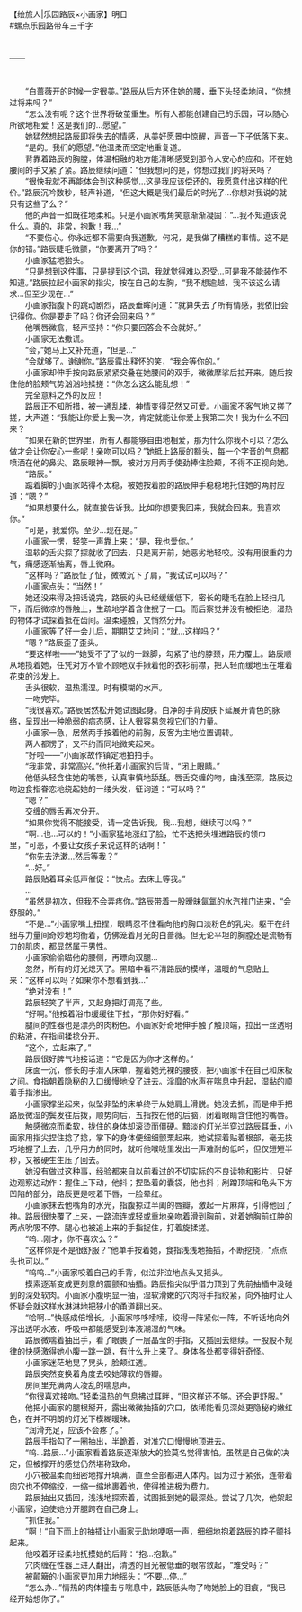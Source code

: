 【绘旅人|乐园路辰×小画家】明日
  <br>#螺点乐园路带车三千字
  <br>　　
  <br>　　
  <br>——
  <br>　　
  <br>　　
  <br>　　“白蔷薇开的时候一定很美。”路辰从后方环住她的腰，垂下头轻柔地问，“你想过将来吗？”
  <br>　　“怎么没有呢？这个世界将破茧重生。所有人都能创建自己的乐园，可以随心所欲地相爱！这是我们的...愿望。”
  <br>　　她猛然想起路辰即将失去的情感，从美好愿景中惊醒，声音一下子低落下来。
  <br>　　“是的。我们的愿望。”他温柔而坚定地重复道。
  <br>　　背靠着路辰的胸膛，体温相融的地方能清晰感受到那令人安心的应和。环在她腰间的手又紧了紧。路辰继续问道：“但我想问的是，你想过我们的将来吗？
  <br>　　“很快我就不再能体会到这种感觉...这是我应该偿还的，我愿意付出这样的代价。”路辰沉吟数秒，轻声补道，“但这大概是我们最后的时光了...你想对我说的就只有这些了么？”　　
  <br>　　他的声音一如既往地柔和。只是小画家嘴角笑意渐渐凝固：“...我不知道该说什么。真的，非常，抱歉！我...”
  <br>　　“不要伤心。你永远都不需要向我道歉。何况，是我做了糟糕的事情。这不是你的错。”路辰睫毛微颤，“你要离开了吗？”
  <br>　　小画家猛地抬头。
  <br>　　“只是想到这件事，只是提到这个词，我就觉得难以忍受...可是我不能装作不知道。”路辰拉起小画家的指尖，按在自己的左胸，“我不想逾越，我不该这么请求...但至少现在...”
  <br>　　小画家指腹下的跳动剧烈，路辰垂眸问道：“就算失去了所有情感，我依旧会记得你。你是要走了吗？你还会回来吗？”
  <br>　　他嘴唇微翕，轻声坚持：“你只要回答会不会就好。”
  <br>　　小画家无法撒谎。
  <br>　　“会，”她马上又补充道，“但是...”
  <br>　　“会就够了。谢谢你。”路辰露出释怀的笑，“我会等你的。”　　
  <br>　　小画家却伸手按向路辰紧紧交叠在她腰间的双手，微微摩挲后拉开来。随后按住他的脸颊气势汹汹地揉搓：“你怎么这么能乱想！”
  <br>　　完全意料之外的反应！
  <br>　　路辰正不知所措，被一通乱揉，神情变得茫然又可爱。小画家不客气地又搓了搓，大声道：“我能让你爱上我一次，肯定就能让你爱上我第二次！我为什么不回来？
  <br>　　“如果在新的世界里，所有人都能够自由地相爱，那为什么你我不可以？怎么做才会让你安心一些呢！亲吻可以吗？”她抵上路辰的额头，每一个字音的气息都喷洒在他的鼻尖。路辰眼神一飘，被对方用两手使劲捧住脸颊，不得不正视向她。
  <br>　　“路辰。”
  <br>　　踮着脚的小画家站得不太稳，被她按着脸的路辰伸手稳稳地托住她的两肘应道：“嗯？”
  <br>　　“如果想要什么，就直接告诉我。比如你想要我回来，我就会回来。我喜欢你。”　　
  <br>　　“可是，我爱你。至少...现在是。”
  <br>　　小画家一愣，轻笑一声靠上来：“是，我也爱你。”　　
  <br>　　温软的舌尖探了探就收了回去，只是离开前，她恶劣地轻咬。没有用很重的力气，痛感逐渐抽离，唇上微麻。　　
  <br>　　“这样吗？”路辰怔了怔，微微沉下了肩，“我试试可以吗？”
  <br>　　小画家点头：“当然！”
  <br>　　她还没来得及把话说完，路辰的头已经缓缓低下。密长的睫毛在脸上轻扫几下，而后微凉的唇触上，生疏地学着含住抿了一口。而后察觉并没有被拒绝，湿热的物体才试探着抵在齿间。温柔碰触，又悄然分开。
  <br>　　小画家等了好一会儿后，期期艾艾地问：“就...这样吗？”
  <br>　　“嗯？”路辰歪了歪头。
  <br>　　“要这样啦——”她受不了了似的一跺脚，勾紧了他的脖颈，用力覆上。路辰顺从地揽着她，任凭对方不管不顾地双手揪着他的衣衫前襟，把人轻而缓地压在堆着花束的沙发上。
  <br>　　舌头很软，温热濡湿。时有模糊的水声。　　
  <br>　　一吻完毕。
  <br>　　“我很喜欢。”路辰居然松开她试图起身。白净的手背皮肤下延展开青色的脉络，呈现出一种脆弱的病态感，让人很容易忽视它们的力量。
  <br>　　小画家一急，居然两手按着他的前胸，反客为主地位置调转。
  <br>　　两人都愣了，又不约而同地微笑起来。　　
  <br>　　“好啦——”小画家故作镇定地拍拍手。
  <br>　　“我非常，非常高兴。”他托着小画家的后背，“闭上眼睛。”
  <br>　　他低头轻含住她的嘴唇，认真审慎地舔舐。唇舌交缠的吻，由浅至深。路辰边吻边食指眷恋地绕起她的一缕头发，征询道：“可以吗？”
  <br>　　“嗯？”
  <br>　　交缠的唇舌再次分开。
  <br>　　“如果你觉得不能接受，请一定告诉我。我...我想，继续可以吗？”
  <br>　　“啊...也...可以的！”小画家猛地涨红了脸，忙不迭把头埋进路辰的领巾里，“可恶，不要让女孩子来说这样的话啊！”　　
  <br>　　“你先去洗漱...然后等我？”
  <br>　　“...好。”
  <br>　　路辰贴着耳朵低声催促：“快点。去床上等我。”
  <br>　　...
  <br>　　“虽然是初次，但我不会弄疼你。”路辰带着一股暧昧氤氲的水汽推门进来，“会舒服的。”
  <br>　　“不是...”小画家嘴上扭捏，眼睛忍不住看向他的胸口淡粉色的乳尖。躯干在纤细与力量间奇妙地均衡着，仿佛笼着月光的白蔷薇。但无论平坦的胸膛还是流畅有力的肌肉，都显然属于男性。
  <br>　　小画家偷偷瞄他的腰侧，再瞟向双腿...
  <br>　　忽然，所有的灯光熄灭了。黑暗中看不清路辰的模样，温暖的气息贴上来：“这样可以吗？如果你不想看到我...”
  <br>　　“绝对没有！”
  <br>　　路辰轻笑了半声，又起身把灯调亮了些。
  <br>　　“好啊。”他按着浴巾缓缓往下拉，“那你好好看。”　　　
  <br>　　腿间的性器也是漂亮的肉粉色。小画家好奇地伸手触了触顶端，拉出一丝透明的粘液，在指间揉捻分开。
  <br>　　“这个，立起来了。”
  <br>　　路辰很好脾气地接话道：“它是因为你才这样的。”
  <br>　　床面一沉，修长的手潜入床单，握着她光裸的腰肢，把小画家卡在自己和床板之间。食指朝着隐秘的入口缓慢地没了进去。淫靡的水声在喘息中升起，湿黏的顺着手指渗出。
  <br>　　小画家撑坐起来，似坠非坠的床单终于从她肩上滑脱。她没去抓，而是伸手把路辰微湿的鬓发往后拨，顺势向后，五指按在他的后脑，闭着眼睛含住他的嘴唇。
  <br>　　触感微凉而柔软，拢住的身体却滚烫而僵硬。黯淡的灯光半穿过路辰耳垂，小画家用指尖捏住捻了捻，掌下的身体便细细颤栗起来。她试探着贴着根部，毫无技巧地握了上去，几乎用力的同时，就听他喉咙里发出一声难耐的低吟，但仅短短半秒，又被硬生生压了回去。
  <br>　　她没有做过这种事，经验都来自以前看过的不切实际的不良读物和影片，只好边观察边动作：握住上下动，他抖；捏坠着的囊袋，他也抖；剐蹭顶端和龟头下方凹陷的部分，路辰更是咬着下唇，一脸晕红。
  <br>　　小画家抹去他嘴角的水光，指腹掠过半阖的唇瓣，激起一片麻痒，引得他回了神。路辰很快覆了上来，一路流连或轻或重地亲吻着滑到胸前，对着她胸前红肿的两点吮吸不停。腿心也被追上来的手指捉住，打着旋揉搓。
  <br>　　“呜...刚才，你不喜欢么？”
  <br>　　“这样你是不是很舒服？”他单手按着她，食指浅浅地抽插，不断挖挠，“点点头也可以。”
  <br>　　“呜呜...”小画家咬着自己的手背，似泣非泣地点头又摇头。
  <br>　　摸索逐渐变成更刻意的震颤和抽插。路辰指尖似乎借力顶到了先前抽插中没碰到的深处软肉。小画家小腹明显一抽，湿软滑嫩的穴肉将手指绞紧，向外抽时让人怀疑会就这样水淋淋地把狭小的甬道翻出来。
  <br>　　“哈啊...”快感成倍增长。小画家哆哆嗦嗦，绞得一阵紧似一阵，不听话地向外泻出透明水液，呼吸中都能感受到体液潮湿的气味。
  <br>　　路辰微喘着抽出手，看了眼裹了一层晶莹的手指，又插回去继续。一股股不规律的快感激得她小腹一跳一跳，有什么升上来了。身体各处都变得好奇怪。
  <br>　　小画家迷茫地晃了晃头，脸颊红透。
  <br>　　路辰突然变换着角度去咬她薄软的唇瓣。
  <br>　　房间里充满两人凌乱的喘息声。
  <br>　　“你很喜欢接吻。”轻柔温热的气息拂过耳畔，“但这样还不够。还会更舒服。”
  <br>　　他把小画家的腿根掰开，露出微微抽搐的穴口，依稀能看见深处更隐秘的嫩红色，在并不明朗的灯光下模糊暧昧。
  <br>　　“润滑充足，应该不会疼了。”
  <br>　　路辰手指勾了一圈抽出，半跪着，对准穴口慢慢地顶进去。
  <br>　　“呜...路辰...”小画家看着路辰逐渐放大的脸莫名觉得害怕。虽然是自己做的决定，但被撑开的感觉仍然堪称致命。
  <br>　　小穴被温柔而细密地撑开填满，直至全部都进入体内。因为过于紧张，连带着肉穴也不停缩绞，一缩一缩地裹着他，使得推进极为费力。
  <br>　　路辰抽出又插回，浅浅地探索着，试图抵到她的最深处。尝试了几次，他架起小画家，迫使她分开腿跨在自己身上。
  <br>　　“抓住我。”
  <br>　　“啊！“自下而上的抽插让小画家无助地哽咽一声，细细地抱着路辰的脖子颤抖起来。
  <br>　　他咬着牙轻柔地抚摸她的后背：“抱...抱歉。”
  <br>　　穴肉缠在性器上进入翻出，清透的目光被低垂的眼帘敛起，“难受吗？”
  <br>　　被颠簸的小画家更加用力地摇头：“不要...停...”
  <br>　　“怎么办...”情热的肉体撞击与喘息中，路辰低头吻了吻她脸上的泪痕，“我已经开始想你了。”